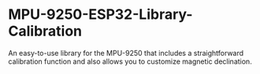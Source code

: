 # MPU-9250-ESP32-Library-Calibration
An easy-to-use library for the MPU-9250 that includes a straightforward calibration function and also allows you to customize magnetic declination. 
